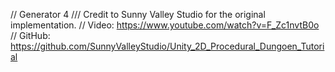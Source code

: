 

// Generator 4
/// Credit to Sunny Valley Studio for the original implementation.
//  Video:  https://www.youtube.com/watch?v=F_Zc1nvtB0o
//  GitHub: https://github.com/SunnyValleyStudio/Unity_2D_Procedural_Dungoen_Tutorial


